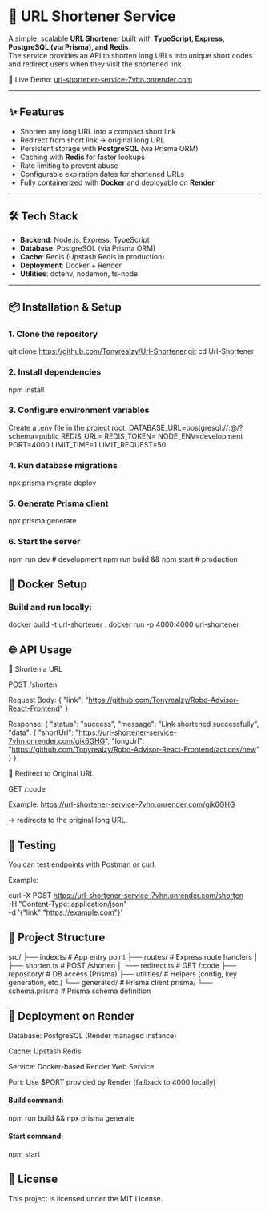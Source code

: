 # 🔗 URL Shortener Service

A simple, scalable **URL Shortener** built with **TypeScript, Express, PostgreSQL (via Prisma), and Redis**.  
The service provides an API to shorten long URLs into unique short codes and redirect users when they visit the shortened link.

🚀 Live Demo: [url-shortener-service-7vhn.onrender.com](https://url-shortener-service-7vhn.onrender.com)


---


## ✨ Features

- Shorten any long URL into a compact short link
- Redirect from short link → original long URL
- Persistent storage with **PostgreSQL** (via Prisma ORM)
- Caching with **Redis** for faster lookups
- Rate limiting to prevent abuse
- Configurable expiration dates for shortened URLs
- Fully containerized with **Docker** and deployable on **Render**


---


## 🛠️ Tech Stack

- **Backend**: Node.js, Express, TypeScript  
- **Database**: PostgreSQL (via Prisma ORM)  
- **Cache**: Redis (Upstash Redis in production)  
- **Deployment**: Docker + Render  
- **Utilities**: dotenv, nodemon, ts-node  


---


## 📦 Installation & Setup

### 1. Clone the repository
git clone https://github.com/Tonyrealzy/Url-Shortener.git
cd Url-Shortener

### 2. Install dependencies
npm install

### 3. Configure environment variables
Create a .env file in the project root:
DATABASE_URL=postgresql://<user>:<password>@<host>/<db>?schema=public
REDIS_URL=<your-upstash-redis-url>
REDIS_TOKEN=<your-upstash-redis-token>
NODE_ENV=development
PORT=4000
LIMIT_TIME=1
LIMIT_REQUEST=50

### 4. Run database migrations
npx prisma migrate deploy

### 5. Generate Prisma client
npx prisma generate

### 6. Start the server
npm run dev   # development
npm run build && npm start   # production

## 🐳 Docker Setup

### Build and run locally:
docker build -t url-shortener .
docker run -p 4000:4000 url-shortener


## 🌐 API Usage
🔹 Shorten a URL

POST /shorten

Request Body:
{
  "link": "https://github.com/Tonyrealzy/Robo-Advisor-React-Frontend"
}

Response:
{
  "status": "success",
  "message": "Link shortened successfully",
  "data": {
    "shortUrl": "https://url-shortener-service-7vhn.onrender.com/gik6GHG",
    "longUrl": "https://github.com/Tonyrealzy/Robo-Advisor-React-Frontend/actions/new"
  }
}

🔹 Redirect to Original URL

GET /:code

Example:
https://url-shortener-service-7vhn.onrender.com/gik6GHG

→ redirects to the original long URL.


## 🧪 Testing

You can test endpoints with Postman or curl.

Example:

curl -X POST https://url-shortener-service-7vhn.onrender.com/shorten \
  -H "Content-Type: application/json" \
  -d '{"link":"https://example.com"}'


## 📁 Project Structure
src/
 ├── index.ts          # App entry point
 ├── routes/           # Express route handlers
 │    ├── shorten.ts   # POST /shorten
 │    └── redirect.ts  # GET /:code
 ├── repository/       # DB access (Prisma)
 ├── utilities/        # Helpers (config, key generation, etc.)
 └── generated/        # Prisma client
prisma/
 └── schema.prisma     # Prisma schema definition


## 🚀 Deployment on Render

Database: PostgreSQL (Render managed instance)

Cache: Upstash Redis

Service: Docker-based Render Web Service

Port: Use $PORT provided by Render (fallback to 4000 locally)


#### Build command:
npm run build && npx prisma generate

#### Start command:
npm start


## 📜 License

This project is licensed under the MIT License.